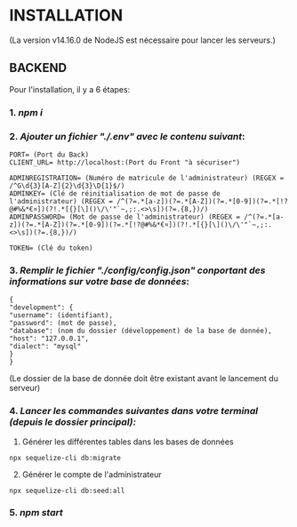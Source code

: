 # INSTALLATION

(La version v14.16.0 de NodeJS est nécessaire pour lancer les serveurs.)

## BACKEND

Pour l'installation, il y a 6 étapes:

### 1. _npm i_

### 2. _Ajouter un fichier "**./.env**" avec le contenu suivant_:

```
PORT= (Port du Back)
CLIENT_URL= http://localhost:(Port du Front "à sécuriser")

ADMINREGISTRATION= (Numéro de matricule de l'administrateur) (REGEX = /^G\d{3}[A-Z]{2}\d{3}\D{1}$/)
ADMINKEY= (Clé de réinitialisation de mot de passe de l'administrateur) (REGEX = /^(?=.*[a-z])(?=.*[A-Z])(?=.*[0-9])(?=.*[!?@#%&*€¤])(?!.*[{}[\]()\/\'"`~,;:.<>\s])(?=.{8,})/)
ADMINPASSWORD= (Mot de passe de l'administrateur) (REGEX = /^(?=.*[a-z])(?=.*[A-Z])(?=.*[0-9])(?=.*[!?@#%&*€¤])(?!.*[{}[\]()\/\'"`~,;:.<>\s])(?=.{8,})/)

TOKEN= (Clé du token)
```

### 3. _Remplir le fichier "**./config/config.json**" conportant des informations sur votre base de données_:

```
{
"development": {
"username": (identifiant),
"password": (mot de passe),
"database": (nom du dossier (développement) de la base de donnée),
"host": "127.0.0.1",
"dialect": "mysql"
}
}
```

(Le dossier de la base de donnée doit être existant avant le lancement du serveur)

### 4. _Lancer les commandes suivantes dans votre terminal (depuis le dossier principal):_

1. Générer les différentes tables dans les bases de données

```
npx sequelize-cli db:migrate
```

2. Générer le compte de l'administrateur

```
npx sequelize-cli db:seed:all
```

### 5. _npm start_
